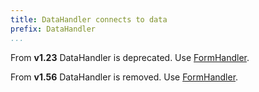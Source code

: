 ```yaml
---
title: DataHandler connects to data
prefix: DataHandler
...
```


From **v1.23** DataHandler is deprecated. Use [FormHandler](../formhandler/).

From **v1.56** DataHandler is removed. Use [FormHandler](../formhandler/).